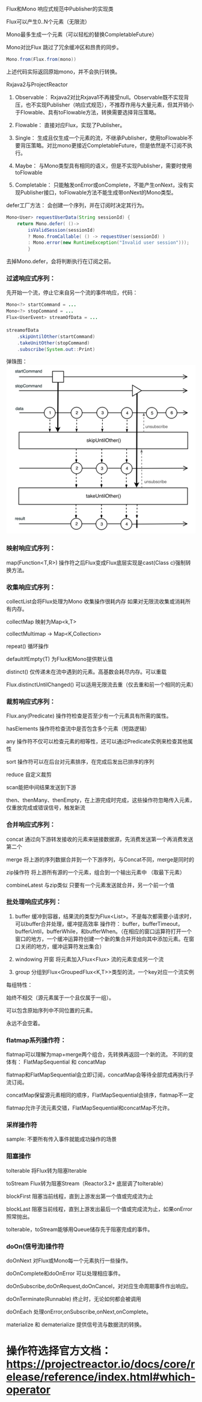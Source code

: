 Flux和Mono
响应式规范中Publisher<T>的实现类

Flux可以产生0..N个元素（无限流）

Mono最多生成一个元素（可以轻松的替换CompletableFuture<T>）

Mono对比Flux 跳过了冗余缓冲区和昂贵的同步。

```java
Mono.from(Flux.from(mono))
```
上述代码实际返回原始mono，并不会执行转换。

Rxjava2与ProjectReactor

1. Observable：  Rxjava2对比Rxjava1不再接受null。Observable既不实现背压，也不实现Publisher（响应式规范），不推荐作用与大量元素，但其开销小于Flowable、具有toFlowable方法，转换需要选择背压策略。

2. Flowable：  直接对应Flux，实现了Publisher。

3. Single：  生成且仅生成一个元素的流，不继承Publisher，使用toFlowable不要背压策略。对比mono更接近CompletableFuture，但是依然是不订阅不执行。

4. Maybe：  与Mono类型具有相同的语义，但是不实现Publisher，需要时使用toFlowable

5. Completable： 只能触发onError或onComplete，不能产生onNext，没有实现Publisher接口，toFlowable方法不能生成带onNext的Mono<void>类型。

defer工厂方法：
会创建一个序列，并在订阅时决定其行为。
```java
Mono<User> requestUserData(String sessionId) {
    return Mono.defer( ()->
        isValidSession(sessionId)         
        ? Mono.fromCallable( () -> requestUser(sessionId) )
        : Mono.error(new RuntimeException("Invalid user session")));
        }
```
去掉Mono.defer，会将判断执行在订阅之前。

### 过滤响应式序列：
先开始一个流，停止它来自另一个流的事件响应，代码：
```java
Mono<?> startCommand = ...
Mono<?> stopCommand = ...
Flux<UserEvent> streamOfData = ...

streamofData
    .skipUntilOther(startCommand)
    .takeUnitOther(stopCommand)
    .subscribe(System.out::Print)
```
弹珠图：
![img.png](img.png)

### 映射响应式序列：

map(Function<T,R>) 操作符之后Flux<T>变成Flux<R>底层实现是cast(Class c)强制转换方法。

### 收集响应式序列：

collectList会将Flux处理为Mono<list> 收集操作很耗内存 如果对无限流收集或消耗所有内存。

collectMap 映射为Map<k,T>

collectMultimap  ->  Map<K,Collection<T>>

repeat() 循环操作

defaultIfEmpty(T)  为Flux和Mono提供默认值

distinct() 仅传递未在流中遇到的元素。高基数会耗尽内存。可以重载

Flux.distinctUntilChanged() 可以适用无限流去重（仅去重和前一个相同的元素）

### 裁剪响应式序列：

Flux.any(Predicate) 操作符检查是否至少有一个元素具有所需的属性。

hasElements 操作符检查流中是否包含多个元素（短路逻辑）

any 操作符不仅可以检查元素的相等性，还可以通过Predicate实例来检查其他属性

sort 操作符可以在后台对元素排序，在完成后发出已排序的序列

reduce 自定义裁剪

scan能把中间结果发送到下游

then、thenMany、thenEmpty，在上游完成时完成，这些操作符忽略传入元素，仅重放完成或错误信号，触发新流

### 合并响应式序列：

concat 通过向下游转发接收的元素来链接数据源，先消费发送第一个再消费发送第二个

merge 将上游的序列数据合并到一个下游序列，与Concat不同，merge是同时的

zip操作符 将上游所有源的一个元素，组合到一个输出元素中 （取最下元素）

combineLatest 与zip类似 只要有一个元素发送就合并，另一个前一个值

### 批处理响应式序列：

1. buffer 缓冲到容器，结果流的类型为Flux<List<T>>。不是每次都需要小请求时，可以buffer合并处理，缓冲提高效率
操作符： buffer，bufferTimeout， bufferUntil，bufferWhile，和bufferWhen。（在相应的窗口运算符打开一个窗口的地方，一个缓冲运算符创建一个新的集合并开始向其中添加元素。在窗口关闭的地方，缓冲运算符发出集合）
   
2. windowing 开窗 将元素加入Flux<Flux<T>> 流的元素变成另一个流

3. group 分组到Flux<GroupedFlux<K,T>>类型的流，一个key对应一个流实例

每组特性：

始终不相交（源元素属于一个且仅属于一组）。

可以包含原始序列中不同位置的元素。

永远不会空着。

### flatmap系列操作符：

flatmap可以理解为map+merge两个组合，先转换再返回一个新的流。
不同的变体有： FlatMapSequential 和 concatMap

flatmap和FlatMapSequential会立即订阅，concatMap会等待全部完成再执行子流订阅。

concatMap保留源元素相同的顺序，FlatMapSequential会排序，flatmap不一定

flatmap允许子流元素交错，FlatMapSequential和concatMap不允许。

### 采样操作符

sample: 不要所有传入事件就能成功操作的场景

### 阻塞操作

toIterable 将Flux转为阻塞Iterable

toStream Flux转为阻塞Stream（Reactor3.2+ 底层调了toIterable）

blockFirst 阻塞当前线程，直到上游发出第一个值或完成流为止

blockLast 阻塞当前线程，直到上游发出最后一个值或完成流为止，如果onError照常抛出。

toIterable，toStream能够用Queue储存先于阻塞完成的事件。

### doOn(信号流)操作符

doOnNext  对Flux或Mono每一个元素执行一些操作。

doOnComplete和doOnError 可以处理相应事件。

doOnSubscribe,doOnRequest,doOnCancel，对对应生命周期事件作出响应。

doOnTerminate(Runnable) 终止时，无论如何都会被调用

doOnEach 处理onError,onSubscribe,onNext,onComplete。

materialize 和 dematerialize 提供信号流与数据流的转换。

# 操作符选择官方文档： https://projectreactor.io/docs/core/release/reference/index.html#which-operator